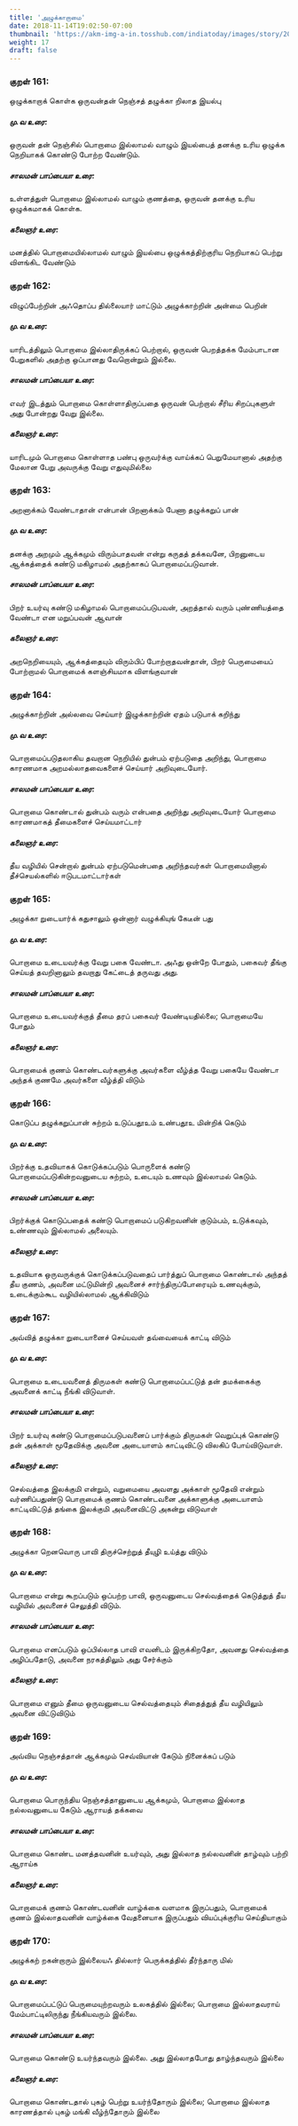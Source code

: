 ```yaml
---
title: 'அழுக்காறாமை'
date: 2018-11-14T19:02:50-07:00
thumbnail: 'https://akm-img-a-in.tosshub.com/indiatoday/images/story/201911/saffron-770x433.jpeg?NbdQ1v2j67d5MD8B8kZ1Vck7M6rseCRO'
weight: 17
draft: false
---
```


### குறள் 161:
ஒழுக்காறாக் கொள்க ஒருவன்தன் நெஞ்சத்
தழுக்கா றிலாத இயல்பு
##### மு.வ உரை:
ஒருவன் தன் நெஞ்சில் பொறாமை இல்லாமல் வாழும் இயல்பைத் தனக்கு உரிய ஒழுக்க நெறியாகக் கொண்டு போற்ற வேண்டும்.
##### சாலமன் பாப்பையா உரை:
உள்ளத்துள் பொறாமை இல்லாமல் வாழும் குணத்தை, ஒருவன் தனக்கு உரிய ஒழுக்கமாகக் கொள்க.
##### கலைஞர் உரை:
மனத்தில் பொறாமையில்லாமல் வாழும் இயல்பை ஒழுக்கத்திற்குரிய நெறியாகப் பெற்று விளங்கிட வேண்டும்
### குறள் 162:
விழுப்பேற்றின் அஃதொப்ப தில்லையார் மாட்டும்
அழுக்காற்றின் அன்மை பெறின்
##### மு.வ உரை:
யாரிடத்திலும் பொறாமை இல்லாதிருக்கப் பெற்றால், ஒருவன் பெறத்தக்க மேம்பாடான பேறுகளில் அதற்கு ஒப்பானது வேறொன்றும் இல்லை.
##### சாலமன் பாப்பையா உரை:
எவர் இடத்தும் பொறாமை கொள்ளாதிருப்பதை ஒருவன் பெற்றால் சீரிய சிறப்புகளுள் அது போன்றது வேறு இல்லை.
##### கலைஞர் உரை:
யாரிடமும் பொறாமை கொள்ளாத பண்பு ஒருவர்க்கு வாய்க்கப் பெறுமேயானால் அதற்கு மேலான பேறு அவருக்கு வேறு எதுவுமில்லை
### குறள் 163:
அறனாக்கம் வேண்டாதான் என்பான் பிறனாக்கம்
பேணா தழுக்கறுப் பான்
##### மு.வ உரை:
தனக்கு அறமும் ஆக்கமும் விரும்பாதவன் என்று கருதத் தக்கவனே, பிறனுடைய ஆக்கத்தைக் கண்டு மகிழாமல் அதற்காகப் பொறாமைப்படுவான்.
##### சாலமன் பாப்பையா உரை:
பிறர் உயர்வு கண்டு மகிழாமல் பொறாமைப்படுபவன், அறத்தால் வரும் புண்ணியத்தை வேண்டா என மறுப்பவன் ஆவான்
##### கலைஞர் உரை:
அறநெறியையும், ஆக்கத்தையும் விரும்பிப் போற்றாதவன்தான், பிறர் பெருமையைப் போற்றாமல் பொறாமைக் களஞ்சியமாக விளங்குவான்
### குறள் 164:
அழுக்காற்றின் அல்லவை செய்யார் இழுக்காற்றின்
ஏதம் படுபாக் கறிந்து
##### மு.வ உரை:
பொறாமைப்படுதலாகிய தவறான நெறியில் துன்பம் ஏற்படுத‌ை அறிந்து, பொறாமை காரணமாக அறமல்லாதவைகளைச் செய்யார் அறிவுடையோர்.
##### சாலமன் பாப்பையா உரை:
பொறாமை கொண்டால் துன்பம் வரும் என்பதை அறிந்து அறிவுடையோர் பொறாமை காரணமாகத் தீமைகளைச் செய்யமாட்டார்
##### கலைஞர் உரை:
தீய வழியில் சென்றால் துன்பம் ஏற்படுமென்பதை அறிந்தவர்கள் பொறாமையினால் தீச்செயல்களில் ஈடுபடமாட்டார்கள்
### குறள் 165:
அழுக்கா றுடையார்க் கதுசாலும் ஒன்னார்
வழுக்கியுங் கேடீன் பது
##### மு.வ உரை:
பொறாமை உடை‌யவர்க்கு வேறு பகை வேண்டா. அஃது ஒன்றே போதும், பகைவர் தீங்கு செய்யத் தவறினாலும் தவறாது கேட்டைத் தருவது அது.
##### சாலமன் பாப்பையா உரை:
பொறாமை உடையவர்க்குத் தீமை தரப் பகைவர் வேண்டியதில்லை; பொறாமையே போதும்
##### கலைஞர் உரை:
பொறாமைக் குணம் கொண்டவர்களுக்கு அவர்களை வீழ்த்த வேறு பகையே வேண்டா அந்தக் குணமே அவர்களை வீழ்த்தி விடும்
### குறள் 166:
கொடுப்ப தழுக்கறுப்பான் சுற்றம் உடுப்பதூஉம்
உண்பதூஉ மின்றிக் கெடும்
##### மு.வ உரை:
பிறர்க்கு உதவியாகக் கொடுக்கப்படும் பொருளைக் கண்டு பொறாமைப்படுகின்றவனுடைய சுற்றம், உடையும் உணவும் இல்லாமல் கெடும்.
##### சாலமன் பாப்பையா உரை:
பிறர்க்குக் கொடுப்பதைக் கண்டு பொறாமைப் படுகிறவனின் குடும்பம், உடுக்கவும், உண்ணவும் இல்லாமல் அலையும்.
##### கலைஞர் உரை:
உதவியாக ஒருவருக்குக் கொடுக்கப்படுவதைப் பார்த்துப் பொறாமை கொண்டால் அந்தத் தீய குணம், அவனை மட்டுமின்றி அவனைச் சார்ந்திருப்போரையும் உணவுக்கும், உடைக்கும்கூட வழியில்லாமல் ஆக்கிவிடும்
### குறள் 167:
அவ்வித் தழுக்கா றுடையானைச் செய்யவள்
தவ்வையைக் காட்டி விடும்
##### மு.வ உரை:
பொறாமை உடையவனைத் திருமகள் கண்டு பொறாமைப்பட்டுத் தன் தமக்கைக்கு அவனைக் காட்டி நீங்கி விடுவாள்.
##### சாலமன் பாப்பையா உரை:
பிறர் உயர்வு கண்டு பொறாமைப்படுபவனைப் பார்க்கும் திருமகள் வெறுப்புக் கொண்டு தன் அக்காள் மூதேவிக்கு அவனை அடையாளம் காட்டிவிட்டு விலகிப் போய்விடுவாள்.
##### கலைஞர் உரை:
செல்வத்தை இலக்குமி என்றும், வறுமையை அவளது அக்காள் மூதேவி என்றும் வர்ணிப்பதுண்டு பொறாமைக் குணம் கொண்டவனை அக்காளுக்கு அடையாளம் காட்டிவிட்டுத் தங்கை இலக்குமி அவனைவிட்டு அகன்று விடுவாள்
### குறள் 168:
அழுக்கா றெனவொரு பாவி திருச்செற்றுத்
தீயுழி உய்த்து விடும்
##### மு.வ உரை:
பொறாமை என்று கூறப்படும் ஒப்பற்ற பாவி, ஒருவனுடைய செல்வத்தைக் கெடுத்துத் தீய வழியில் அவனைச் செலுத்தி விடும்.
##### சாலமன் பாப்பையா உரை:
பொறாமை எனப்படும் ஒப்பில்லாத பாவி எவனிடம் இருக்கிறதோ, அவனது செல்வத்தை அழிப்பதோடு, அவனை நரகத்திலும் அது சேர்க்கும்
##### கலைஞர் உரை:
பொறாமை எனும் தீமை ஒருவனுடைய செல்வத்தையும் சிதைத்துத் தீய வழியிலும் அவனை விட்டுவிடும்
### குறள் 169:
அவ்விய நெஞ்சத்தான் ஆக்கமும் செவ்வியான்
கேடும் நினைக்கப் படும்
##### மு.வ உரை:
பொறாமை பொருந்திய நெஞ்சத்தானுடைய ஆக்கமும், பொறாமை இல்லாத நல்லவனுடைய கேடும் ஆராயத் தக்கவை
##### சாலமன் பாப்பையா உரை:
பொறாமை கொண்ட மனத்தவனின் உயர்வும், அது இல்லாத நல்லவனின் தாழ்வும் பற்றி ஆராய்க
##### கலைஞர் உரை:
பொறாமைக் குணம் கொண்டவனின் வாழ்க்கை வளமாக இருப்பதும், பொறாமைக் குணம் இல்லாதவனின் வாழ்க்கை வேதனையாக இருப்பதும் வியப்புக்குரிய செய்தியாகும்
### குறள் 170:
அழுக்கற் றகன்றாரும் இல்லையஃ தில்லார்
பெருக்கத்தில் தீர்ந்தாரு மில்
##### மு.வ உரை:
பொறாமைப்பட்டுப் பெருமையுற்றவரும் உலகத்தில் இல்லை; பொறாமை இல்லாதவராய் மேம்பாட்டிலிருந்து நீங்கியவரும் இல்லை.
##### சாலமன் பாப்பையா உரை:
பொறாமை கொண்டு உயர்ந்தவரும் இல்லை. அது இல்லாதபோது தாழ்ந்தவரும் இல்லை
##### கலைஞர் உரை:
பொறாமை கொண்டதால் புகழ் பெற்று உயர்ந்தோரும் இல்லை; பொறாமை இல்லாத காரணத்தால் புகழ் மங்கி வீழ்ந்தோரும் இல்லை